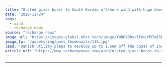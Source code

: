 ```yaml
---
title: "Orsted gives boost to South Korean offshore wind with huge development plan"
date: "2020-11-24"
tags: 
  - wind
  - recharge news
source: "recharge news"
image_url: "https://images-global.nhst.tech/image/YWNOY0hsclFmeUM3TmI5NUs4U2h5U1pPYWhtMkVhSjlreWpuUHgyQnIwYz0=/nhst/binary/d5c70c12523c8dc4ae00b8fa7f10f10d"
image_fp: "/assets/img/post_thumbnails/115.jpg"
lead: "Danish utility plans to develop up to 1.6GW off the coast of Incheon that could be commissioned from 2026 onward"
article_url: "https://www.rechargenews.com/wind/orsted-gives-boost-to-south-korean-offshore-wind-with-huge-development-plan/2-1-917731"
---
```


---
